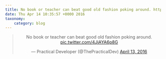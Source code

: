 ```yaml
---
title: No book or teacher can beat good old fashion poking around. http://twitter.com/ThePracticalDev/status/720257210161311744/photo/1
date: Thu Apr 14 10:35:57 +0000 2016
taxonomy:
    category: blog
---
```

<blockquote class="twitter-tweet" align="center"><p lang="en" dir="ltr">No book or teacher can beat good old fashion poking around. <a href="http://twitter.com/ThePracticalDev/status/720257210161311744/photo/1">pic.twitter.com/4JjAYA6p8G</a></p>&mdash; Practical Developer (@ThePracticalDev) <a href="https://twitter.com/ThePracticalDev/status/720257210161311744">April 13, 2016</a></blockquote>
